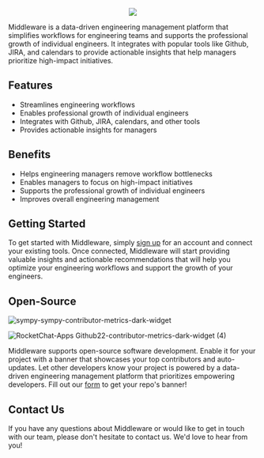 <p align="center"><img src="https://github.com/middlewarehq/.github/assets/599694/54cb91b4-f889-4c79-8e68-97a77947920c"/>


Middleware is a data-driven engineering management platform that simplifies workflows for engineering teams and supports the professional growth of individual engineers. It integrates with popular tools like Github, JIRA, and calendars to provide actionable insights that help managers prioritize high-impact initiatives.

## Features
- Streamlines engineering workflows
- Enables professional growth of individual engineers
- Integrates with Github, JIRA, calendars, and other tools
- Provides actionable insights for managers

## Benefits
- Helps engineering managers remove workflow bottlenecks
- Enables managers to focus on high-impact initiatives
- Supports the professional growth of individual engineers
- Improves overall engineering management

## Getting Started
To get started with Middleware, simply [sign up](https://app.middlewarehq.com/) for an account and connect your existing tools. Once connected, Middleware will start providing valuable insights and actionable recommendations that will help you optimize your engineering workflows and support the growth of your engineers.

## Open-Source

![sympy-sympy-contributor-metrics-dark-widget](https://user-images.githubusercontent.com/4587641/227538491-277914f2-76c7-4eb6-938a-989443cab1c6.svg)

![RocketChat-Apps Github22-contributor-metrics-dark-widget (4)](https://user-images.githubusercontent.com/4587641/227538640-edd7dfb2-bf27-4add-85ed-665ef745d1e2.svg)

Middleware supports open-source software development. Enable it for your project with a banner that showcases your top contributors and auto-updates. Let other developers know your project is powered by a data-driven engineering management platform that prioritizes empowering developers. Fill out our [form](https://forms.gle/3PZBiYgG39v7jW6dA) to get your repo's banner!

## Contact Us
If you have any questions about Middleware or would like to get in touch with our team, please don't hesitate to contact us. We'd love to hear from you!




